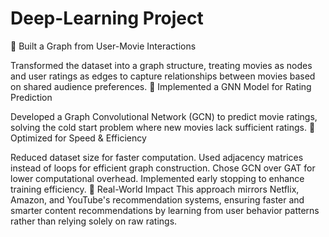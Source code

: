 # Deep-Learning Project
🔹 Built a Graph from User-Movie Interactions

Transformed the dataset into a graph structure, treating movies as nodes and user ratings as edges to capture relationships between movies based on shared audience preferences.
🔹 Implemented a GNN Model for Rating Prediction

Developed a Graph Convolutional Network (GCN) to predict movie ratings, solving the cold start problem where new movies lack sufficient ratings.
🔹 Optimized for Speed & Efficiency

Reduced dataset size for faster computation.
Used adjacency matrices instead of loops for efficient graph construction.
Chose GCN over GAT for lower computational overhead.
Implemented early stopping to enhance training efficiency.
🔹 Real-World Impact
This approach mirrors Netflix, Amazon, and YouTube's recommendation systems, ensuring faster and smarter content recommendations by learning from user behavior patterns rather than relying solely on raw ratings.
